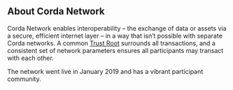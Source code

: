 ## About Corda Network 

Corda Network enables interoperability – the exchange of data or assets via a secure, efficient internet layer – in a way that isn’t possible with separate Corda networks. A common [Trust Root](/trust-root/index) surrounds all transactions, and a consistent set of network parameters ensures all participants may transact with each other.

The network went live in January 2019 and has a vibrant participant community.
